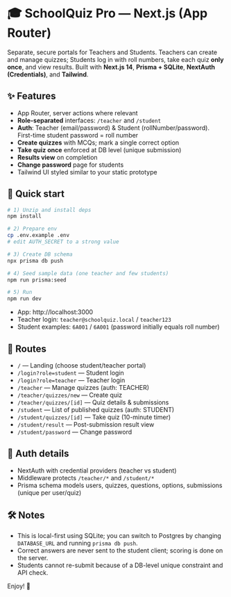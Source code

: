 # 🎓 SchoolQuiz Pro — Next.js (App Router)

Separate, secure portals for Teachers and Students. Teachers can create and manage quizzes; Students log in with roll numbers, take each quiz **only once**, and view results. Built with **Next.js 14**, **Prisma + SQLite**, **NextAuth (Credentials)**, and **Tailwind**.

## ✨ Features
- App Router, server actions where relevant
- **Role-separated** interfaces: `/teacher` and `/student`
- **Auth**: Teacher (email/password) & Student (rollNumber/password). First-time student password = roll number
- **Create quizzes** with MCQs; mark a single correct option
- **Take quiz once** enforced at DB level (unique submission)
- **Results view** on completion
- **Change password** page for students
- Tailwind UI styled similar to your static prototype

## 🚀 Quick start

```bash
# 1) Unzip and install deps
npm install

# 2) Prepare env
cp .env.example .env
# edit AUTH_SECRET to a strong value

# 3) Create DB schema
npx prisma db push

# 4) Seed sample data (one teacher and few students)
npm run prisma:seed

# 5) Run
npm run dev
```

- App: http://localhost:3000
- Teacher login: `teacher@schoolquiz.local` / `teacher123`
- Student examples: `6A001` / `6A001` (password initially equals roll number)

## 🧭 Routes
- `/` — Landing (choose student/teacher portal)
- `/login?role=student` — Student login
- `/login?role=teacher` — Teacher login
- `/teacher` — Manage quizzes (auth: TEACHER)
- `/teacher/quizzes/new` — Create quiz
- `/teacher/quizzes/[id]` — Quiz details & submissions
- `/student` — List of published quizzes (auth: STUDENT)
- `/student/quizzes/[id]` — Take quiz (10-minute timer)
- `/student/result` — Post-submission result view
- `/student/password` — Change password

## 🔐 Auth details
- NextAuth with credential providers (teacher vs student)
- Middleware protects `/teacher/*` and `/student/*`
- Prisma schema models users, quizzes, questions, options, submissions (unique per user/quiz)

## 🛠 Notes
- This is local-first using SQLite; you can switch to Postgres by changing `DATABASE_URL` and running `prisma db push`.
- Correct answers are never sent to the student client; scoring is done on the server.
- Students cannot re-submit because of a DB-level unique constraint and API check.

Enjoy! 🎉
